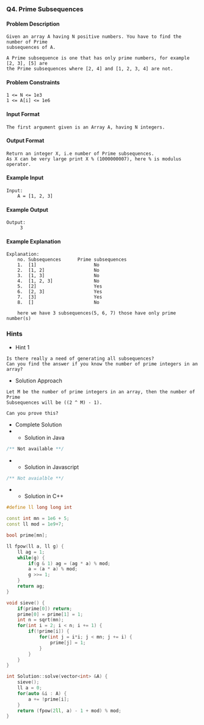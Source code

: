 ### Q4. Prime Subsequences
#### Problem Description
```text
Given an array A having N positive numbers. You have to find the number of Prime 
subsequences of A.

A Prime subsequence is one that has only prime numbers, for example [2, 3], [5] are 
the Prime subsequences where [2, 4] and [1, 2, 3, 4] are not.
```
#### Problem Constraints
```text
1 <= N <= 1e3
1 <= A[i] <= 1e6
```
#### Input Format
```text
The first argument given is an Array A, having N integers.
```
#### Output Format
```text
Return an integer X, i.e number of Prime subsequences. 
As X can be very large print X % (1000000007), here % is modulus operator.
```
#### Example Input
```text
Input:
    A = [1, 2, 3]
```
#### Example Output
```text
Output:
     3
```
#### Example Explanation
```text
Explanation:
    no. Subsequences      Prime subsequences
    1.  [1]                     No
    2.  [1, 2]                  No
    3.  [1, 3]                  No
    4.  [1, 2, 3]               No
    5.  [2]                     Yes
    6.  [2, 3]                  Yes
    7.  [3]                     Yes
    8.  []                      No

    here we have 3 subsequences(5, 6, 7) those have only prime number(s)
```
### Hints
* Hint 1
```text
Is there really a need of generating all subsequences?
Can you find the answer if you know the number of prime integers in an array?
```
* Solution Approach
```text
Let M be the number of prime integers in an array, then the number of Prime 
Subsequences will be ((2 ^ M) - 1).

Can you prove this?
```
* Complete Solution
* * Solution in Java
```java
/** Not available **/
```
* * Solution in Javascript
```javascript
/** Not avaialble **/
```
* * Solution in C++
```cpp
#define ll long long int

const int mn = 1e6 + 5;
const ll mod = 1e9+7;

bool prime[mn];

ll fpow(ll a, ll g) {
    ll ag = 1;
    while(g) {
        if(g & 1) ag = (ag * a) % mod;
        a = (a * a) % mod;
        g >>= 1;
    }
    return ag;
}

void sieve() {
    if(prime[0]) return;
    prime[0] = prime[1] = 1;
    int n = sqrt(mn);
    for(int i = 2; i < n; i += 1) {
        if(!prime[i]) {
            for(int j = i*i; j < mn; j += i) {
                prime[j] = 1;
            }
        }
    }
}

int Solution::solve(vector<int> &A) {
    sieve();
    ll a = 0;
    for(auto &i : A) {
        a += !prime[i];
    }
    return (fpow(2ll, a) - 1 + mod) % mod;
}
```

